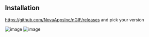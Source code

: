 ## Installation
https://github.com/NovaAppsInc/nGIF/releases and pick your version

![image](https://user-images.githubusercontent.com/49733954/150643238-d5826f76-bb81-44e3-b753-f9cd83f90466.png)
![image](https://user-images.githubusercontent.com/49733954/150643282-1526649b-285b-45fb-b981-1caddaef928c.png)
